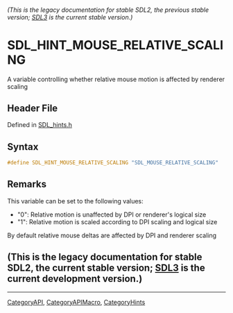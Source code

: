 ###### (This is the legacy documentation for stable SDL2, the previous stable version; [SDL3](https://wiki.libsdl.org/SDL3/) is the current stable version.)
# SDL_HINT_MOUSE_RELATIVE_SCALING

A variable controlling whether relative mouse motion is affected by renderer scaling

## Header File

Defined in [SDL_hints.h](https://github.com/libsdl-org/SDL/blob/SDL2/include/SDL_hints.h)

## Syntax

```c
#define SDL_HINT_MOUSE_RELATIVE_SCALING "SDL_MOUSE_RELATIVE_SCALING"
```

## Remarks

This variable can be set to the following values:

- "0": Relative motion is unaffected by DPI or renderer's logical size
- "1": Relative motion is scaled according to DPI scaling and logical size

By default relative mouse deltas are affected by DPI and renderer scaling

## (This is the legacy documentation for stable SDL2, the current stable version; [SDL3](https://wiki.libsdl.org/SDL3/) is the current development version.)



----
[CategoryAPI](CategoryAPI), [CategoryAPIMacro](CategoryAPIMacro), [CategoryHints](CategoryHints)

